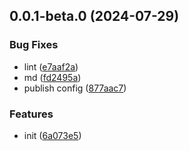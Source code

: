 ## 0.0.1-beta.0 (2024-07-29)


### Bug Fixes

* lint ([e7aaf2a](https://github.com/mpx-ecology/mpx-query/commit/e7aaf2a8addec985e9eaf8c3b77ad73e0574c358))
* md ([fd2495a](https://github.com/mpx-ecology/mpx-query/commit/fd2495a7c4946f049b244c2928ef631454b4b59f))
* publish config ([877aac7](https://github.com/mpx-ecology/mpx-query/commit/877aac7ba6523700f12f0abdec77d462ad46f54a))


### Features

* init ([6a073e5](https://github.com/mpx-ecology/mpx-query/commit/6a073e562fa714da243bc61ab2bae036df39152c))

